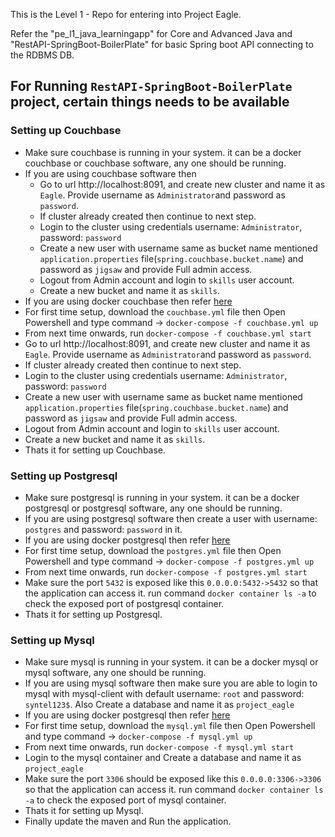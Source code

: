 This is the Level 1 - Repo for entering into Project Eagle.

Refer the "pe_l1_java_learningapp" for Core and Advanced Java and "RestAPI-SpringBoot-BoilerPlate" for basic Spring boot API connecting to the RDBMS DB.

## For Running `RestAPI-SpringBoot-BoilerPlate` project, certain things needs to be available

### Setting up Couchbase
- Make sure couchbase is running in your system. it can be a docker couchbase or couchbase software, any one should be running.
- If you are using couchbase software then
  - Go to url http://localhost:8091, and create new cluster and name it as `Eagle`. Provide username as `Administrator`and password as `password`.
  - If cluster already created then continue to next step.
  - Login to the cluster using credentials username: `Administrator`, password: `password`
  - Create a new user with username same as bucket name mentioned `application.properties` file(`spring.couchbase.bucket.name`) and password as `jigsaw` and provide Full admin access.
  - Logout from Admin account and login to `skills` user account.
  - Create a new bucket and name it as `skills`.
- If you are using docker couchbase then refer [here](https://github.com/rohantarai/docker-compose-yaml-files/tree/master/couchbase)
- For first time setup, download the `couchbase.yml` file then Open Powershell and type command -> `docker-compose -f couchbase.yml up`
- From next time onwards, run `docker-compose -f couchbase.yml start`
- Go to url http://localhost:8091, and create new cluster and name it as `Eagle`. Provide username as `Administrator`and password as `password`.
- If cluster already created then continue to next step.
- Login to the cluster using credentials username: `Administrator`, password: `password`
- Create a new user with username same as bucket name mentioned `application.properties` file(`spring.couchbase.bucket.name`) and password as `jigsaw` and provide Full admin access.
- Logout from Admin account and login to `skills` user account.
- Create a new bucket and name it as `skills`.
- Thats it for setting up Couchbase.

### Setting up Postgresql
- Make sure postgresql is running in your system. it can be a docker postgresql or postgresql software, any one should be running.
- If you are using postgresql software then create a user with username: `postgres` and password: `password` in it.
- If you are using docker postgresql then refer [here](https://github.com/rohantarai/docker-compose-yaml-files/tree/master/postgres)
- For first time setup, download the `postgres.yml` file then Open Powershell and type command -> `docker-compose -f postgres.yml up`
- From next time onwards, run `docker-compose -f postgres.yml start`
- Make sure the port `5432` is exposed like this `0.0.0.0:5432->5432` so that the application can access it. run command `docker container ls -a` to check the exposed port of postgresql container.
- Thats it for setting up Postgresql.

### Setting up Mysql
- Make sure mysql is running in your system. it can be a docker mysql or mysql software, any one should be running.
- If you are using mysql software then make sure you are able to login to mysql with mysql-client with default username: `root` and password: `syntel123$`. Also Create a database and name it as `project_eagle`
- If you are using docker postgresql then refer [here](https://github.com/rohantarai/docker-compose-yaml-files/tree/master/mysql)
- For first time setup, download the `mysql.yml` file then Open Powershell and type command -> `docker-compose -f mysql.yml up`
- From next time onwards, run `docker-compose -f mysql.yml start`
- Login to the mysql container and Create a database and name it as `project_eagle`
- Make sure the port `3306` should be exposed like this `0.0.0.0:3306->3306` so that the application can access it. run command `docker container ls -a` to check the exposed port of mysql container.
- Thats it for setting up Mysql.
- Finally update the maven and Run the application.